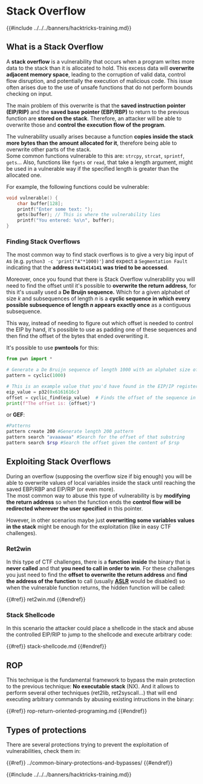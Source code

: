 # Stack Overflow

{{#include ../../../banners/hacktricks-training.md}}

## What is a Stack Overflow

A **stack overflow** is a vulnerability that occurs when a program writes more data to the stack than it is allocated to hold. This excess data will **overwrite adjacent memory space**, leading to the corruption of valid data, control flow disruption, and potentially the execution of malicious code. This issue often arises due to the use of unsafe functions that do not perform bounds checking on input.

The main problem of this overwrite is that the **saved instruction pointer (EIP/RIP)** and the **saved base pointer (EBP/RBP)** to return to the previous function are **stored on the stack**. Therefore, an attacker will be able to overwrite those and **control the execution flow of the program**.

The vulnerability usually arises because a function **copies inside the stack more bytes than the amount allocated for it**, therefore being able to overwrite other parts of the stack.\
Some common functions vulnerable to this are: `strcpy`, `strcat`, `sprintf`, `gets`... Also, functions like `fgets` or `read`, that take a length argument, might be used in a vulnerable way if the specified length is greater than the allocated one.

For example, the following functions could be vulnerable:

```c
void vulnerable() {
    char buffer[128];
    printf("Enter some text: ");
    gets(buffer); // This is where the vulnerability lies
    printf("You entered: %s\n", buffer);
}
```

### Finding Stack Overflows

The most common way to find stack overflows is to give a very big input of `A`s (e.g. `python3 -c 'print("A"*1000)'`) and expect a `Segmentation Fault` indicating that the **address `0x41414141` was tried to be accessed**.

Moreover, once you found that there is Stack Overflow vulnerability you will need to find the offset until it's possible to **overwrite the return address**, for this it's usually used a **De Bruijn sequence.** Which for a given alphabet of size _k_ and subsequences of length _n_ is a **cyclic sequence in which every possible subsequence of length **_**n**_** appears exactly once** as a contiguous subsequence.

This way, instead of needing to figure out which offset is needed to control the EIP by hand, it's possible to use as padding one of these sequences and then find the offset of the bytes that ended overwriting it.

It's possible to use **pwntools** for this:

```python
from pwn import *

# Generate a De Bruijn sequence of length 1000 with an alphabet size of 256 (byte values)
pattern = cyclic(1000)

# This is an example value that you'd have found in the EIP/IP register upon crash
eip_value = p32(0x6161616c)
offset = cyclic_find(eip_value)  # Finds the offset of the sequence in the De Bruijn pattern
print(f"The offset is: {offset}")
```

or **GEF**:

```bash
#Patterns
pattern create 200 #Generate length 200 pattern
pattern search "avaaawaa" #Search for the offset of that substring
pattern search $rsp #Search the offset given the content of $rsp
```

## Exploiting Stack Overflows

During an overflow (supposing the overflow size if big enough) you will be able to overwrite values of local variables inside the stack until reaching the saved EBP/RBP and EIP/RIP (or even more).\
The most common way to abuse this type of vulnerability is by **modifying the return address** so when the function ends the **control flow will be redirected wherever the user specified** in this pointer.

However, in other scenarios maybe just **overwriting some variables values in the stack** might be enough for the exploitation (like in easy CTF challenges).

### Ret2win

In this type of CTF challenges, there is a **function** **inside** the binary that is **never called** and that **you need to call in order to win**. For these challenges you just need to find the **offset to overwrite the return address** and **find the address of the function** to call (usually [**ASLR**](../common-binary-protections-and-bypasses/aslr/) would be disabled) so when the vulnerable function returns, the hidden function will be called:

{{#ref}}
ret2win.md
{{#endref}}

### Stack Shellcode

In this scenario the attacker could place a shellcode in the stack and abuse the controlled EIP/RIP to jump to the shellcode and execute arbitrary code:

{{#ref}}
stack-shellcode.md
{{#endref}}

## ROP

This technique is the fundamental framework to bypass the main protection to the previous technique: **No executable stack** (NX). And it allows to perform several other techniques (ret2lib, ret2syscall...) that will end executing arbitrary commands by abusing existing intructions in the binary:

{{#ref}}
rop-return-oriented-programing.md
{{#endref}}

## Types of protections

There are several protections trying to prevent the exploitation of vulnerabilities, check them in:

{{#ref}}
../common-binary-protections-and-bypasses/
{{#endref}}

{{#include ../../../banners/hacktricks-training.md}}
